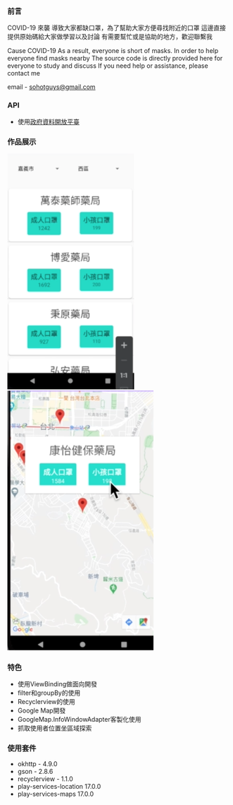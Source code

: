 ### 前言
COVID-19 來襲
導致大家都缺口罩，為了幫助大家方便尋找附近的口罩
這邊直接提供原始碼給大家做學習以及討論
有需要幫忙或是協助的地方，歡迎聯繫我

Cause COVID-19 
As a result, everyone is short of masks. In order to help everyone find masks nearby
The source code is directly provided here for everyone to study and discuss
If you need help or assistance, please contact me

email - sohotguys@gmail.com


### API
- 使用<a href="https://data.gov.tw/">政府資料開放平臺</a> 

### 作品展示

![Recyclerview](/data/001.png) ![GoogleMap](/data/002.png)

### 特色
- 使用ViewBinding做面向開發
- filter和groupBy的使用
- Recyclerview的使用
- Google Map開發
- GoogleMap.InfoWindowAdapter客製化使用
- 抓取使用者位置坐區域探索

### 使用套件
- okhttp - 4.9.0
- gson - 2.8.6
- recyclerview - 1.1.0
- play-services-location 17.0.0
- play-services-maps 17.0.0

